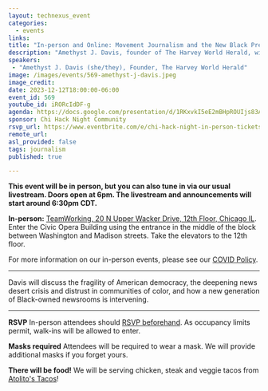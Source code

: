 ```yaml
---
layout: technexus_event
categories:
  - events
links: 
title: "In-person and Online: Movement Journalism and the New Black Press"
description: "Amethyst J. Davis, founder of The Harvey World Herald, will discuss the fragility of American democracy, the deepening news desert crisis and distrust in communities of color, and how a new generation of Black-owned newsrooms is intervening."
speakers:
 - "Amethyst J. Davis (she/they), Founder, The Harvey World Herald" 
image: /images/events/569-amethyst-j-davis.jpeg
image_credit: 
date: 2023-12-12T18:00:00-06:00
event_id: 569
youtube_id: iRORcIdDF-g
agenda: https://docs.google.com/presentation/d/1RKxvkI5eE2mBHpROUIjs83Aeh9-DnUATEUSDPDuCADc/edit#slide=id.g121c7120608_0_0
sponsor: Chi Hack Night Community
rsvp_url: https://www.eventbrite.com/e/chi-hack-night-in-person-tickets-655380890887
remote_url: 
asl_provided: false
tags: journalism
published: true

---
```


**This event will be in person, but you can also tune in via our usual livestream. Doors open at 6pm. The livestream and announcements will start around 6:30pm CDT.**

**In-person:** <a href='https://www.google.com/maps/place/TechNexus+Venture+Collaborative/@41.8835673,-87.6394085,17z/data=!3m1!4b1!4m5!3m4!1s0x880e2d5be57f04c5:0xa87e47e177660090!8m2!3d41.8835673!4d-87.6372198'>TeamWorking, 20 N Upper Wacker Drive, 12th Floor, Chicago IL</a>. Enter the Civic Opera Building using the entrance in the middle of the block between Washington and Madison streets. Take the elevators to the 12th floor.

For more information on our in-person events, please see our [COVID Policy](/blog/2022/09/09/our-covid-19-policy.html). 

---

Davis will discuss the fragility of American democracy, the deepening news desert crisis and distrust in communities of color, and how a new generation of Black-owned newsrooms is intervening.

---

**RSVP** In-person attendees should [RSVP beforehand]({{page.rsvp_url}}). As occupancy limits permit, walk-ins will be allowed to enter.

**Masks required** Attendees will be required to wear a mask. We will provide additional masks if you forget yours.

**There will be food!** We will be serving chicken, steak and veggie tacos from [Atolito's Tacos](https://atolito.com/restaurant/625/Atolito)!

